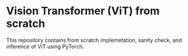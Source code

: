 # Vision Transformer (ViT) from scratch
This repository contains from scratch implemetation, sanity check, and inference of ViT using PyTorch.
